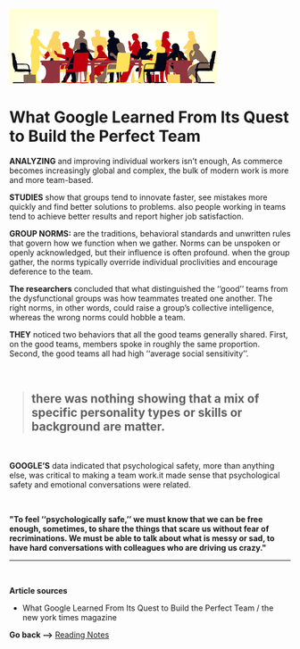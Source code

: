 ![meeting](../img/meeting.png)

# What Google Learned From Its Quest to Build the Perfect Team

 **ANALYZING** and improving individual workers isn’t enough, As commerce becomes increasingly global and complex, the bulk of modern work is more and more team-based. 

**STUDIES** show that groups tend to innovate faster, see mistakes more quickly and find better solutions to problems. also people working in teams tend to achieve better results and report higher job satisfaction.


**GROUP NORMS:** are the traditions, behavioral standards and unwritten rules that govern how we function when we gather. Norms can be unspoken or openly acknowledged, but their influence is often profound.  when the group gather, the norms typically override individual proclivities and encourage deference to the team.

**The researchers** concluded that what distinguished the ‘‘good’’ teams from the dysfunctional groups was how teammates treated one another. The right norms, in other words, could raise a group’s collective intelligence, whereas the wrong norms could hobble a team.

**THEY** noticed two behaviors that all the good teams generally shared. First, on the good teams, members spoke in roughly the same proportion. Second, the good teams all had high ‘‘average social sensitivity’’.

<br>

> ## there was nothing showing that a mix of specific personality types or skills or background are matter.

<br>

**GOOGLE’S** data indicated that psychological safety, more than anything else, was critical to making a team work.it made sense that psychological safety and emotional conversations were related.

<br>

**"To feel ‘‘psychologically safe,’’ we must know that we can be free enough, sometimes, to share the things that scare us without fear of recriminations. We must be able to talk about what is messy or sad, to have hard conversations with colleagues who are driving us crazy."**



<hr>
<br>

**Article sources**

* What Google Learned From Its Quest to Build the Perfect Team /  the new york times magazine

**Go back -->** [Reading Notes](https://aseel-dweedar.github.io/reading-notes/)